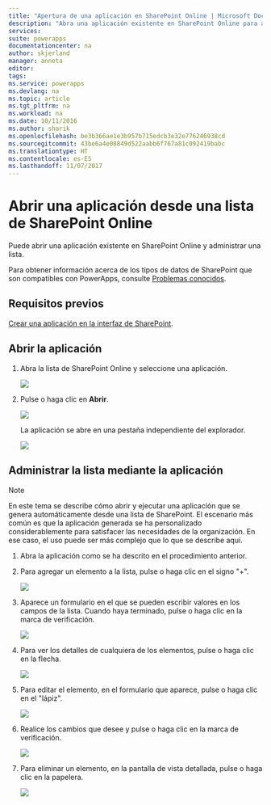 ```yaml
---
title: "Apertura de una aplicación en SharePoint Online | Microsoft Docs"
description: "Abra una aplicación existente en SharePoint Online para administrar una lista."
services: 
suite: powerapps
documentationcenter: na
author: skjerland
manager: anneta
editor: 
tags: 
ms.service: powerapps
ms.devlang: na
ms.topic: article
ms.tgt_pltfrm: na
ms.workload: na
ms.date: 10/11/2016
ms.author: sharik
ms.openlocfilehash: be3b366ae1e3b957b715edcb3e32e776246938cd
ms.sourcegitcommit: 43be6a4e08849d522aabb6f767a81c092419babc
ms.translationtype: HT
ms.contentlocale: es-ES
ms.lasthandoff: 11/07/2017
---
```

# <a name="open-app-from-a-sharepoint-online-list"></a>Abrir una aplicación desde una lista de SharePoint Online
Puede abrir una aplicación existente en SharePoint Online y administrar una lista.

Para obtener información acerca de los tipos de datos de SharePoint que son compatibles con PowerApps, consulte [Problemas conocidos](connections/connection-sharepoint-online.md#known-issues).

## <a name="prerequisites"></a>Requisitos previos
[Crear una aplicación en la interfaz de SharePoint](generate-app-from-sharepoint-list-interface.md).

## <a name="open-the-app"></a>Abrir la aplicación
1. Abra la lista de SharePoint Online y seleccione una aplicación.
   
    ![](./media/open-app-embedded-in-sharepoint/view-list-updated.png)
2. Pulse o haga clic en **Abrir**.
   
    ![](./media/open-app-embedded-in-sharepoint/open-button-updated.png)
   
    La aplicación se abre en una pestaña independiente del explorador.
   
    ![](./media/open-app-embedded-in-sharepoint/separate-tab-updated.png)

## <a name="manage-the-list-using-the-app"></a>Administrar la lista mediante la aplicación
> [!NOTE]
> En este tema se describe cómo abrir y ejecutar una aplicación que se genera automáticamente desde una lista de SharePoint. El escenario más común es que la aplicación generada se ha personalizado considerablemente para satisfacer las necesidades de la organización. En ese caso, el uso puede ser más complejo que lo que se describe aquí.
> 
> 

1. Abra la aplicación como se ha descrito en el procedimiento anterior.
2. Para agregar un elemento a la lista, pulse o haga clic en el signo "+".
   
    ![](./media/open-app-embedded-in-sharepoint/add-item.png)
3. Aparece un formulario en el que se pueden escribir valores en los campos de la lista. Cuando haya terminado, pulse o haga clic en la marca de verificación.
   
    ![](./media/open-app-embedded-in-sharepoint/enter-item.png)
4. Para ver los detalles de cualquiera de los elementos, pulse o haga clic en la flecha.
   
    ![](./media/open-app-embedded-in-sharepoint/open-item.png)
5. Para editar el elemento, en el formulario que aparece, pulse o haga clic en el "lápiz".
   
    ![](./media/open-app-embedded-in-sharepoint/view-item.png)
6. Realice los cambios que desee y pulse o haga clic en la marca de verificación.
   
    ![](./media/open-app-embedded-in-sharepoint/edit-item.png)
7. Para eliminar un elemento, en la pantalla de vista detallada, pulse o haga clic en la papelera.
   
    ![](./media/open-app-embedded-in-sharepoint/delete-item.png)

